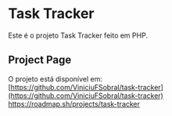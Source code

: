 # Task Tracker

Este é o projeto Task Tracker feito em PHP.

## Project Page

O projeto está disponível em:  
[https://github.com/ViniciuFSobral/task-tracker](https://github.com/ViniciuFSobral/task-tracker)
https://roadmap.sh/projects/task-tracker
